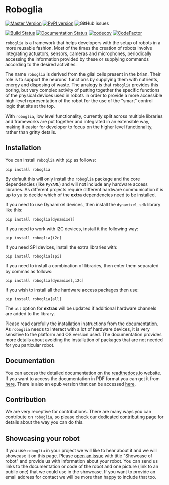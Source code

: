 # Roboglia

[![Master Version](https://img.shields.io/badge/master-0.1.0-blue)](https://img.shields.io/badge/master-0.1.0-blue)
[![PyPI version](https://badge.fury.io/py/roboglia.svg)](https://badge.fury.io/py/roboglia)
![GitHub issues](https://img.shields.io/github/issues/sonelu/roboglia)

[![Build Status](https://travis-ci.com/sonelu/roboglia.svg?branch=master)](https://travis-ci.com/sonelu/roboglia)
[![Documentation Status](https://readthedocs.org/projects/roboglia/badge/?version=latest)](https://roboglia.readthedocs.io/en/latest/?badge=latest)
[![codecov](https://codecov.io/gh/sonelu/roboglia/branch/master/graph/badge.svg)](https://codecov.io/gh/sonelu/roboglia)
[![CodeFactor](https://www.codefactor.io/repository/github/sonelu/roboglia/badge/codefactor)](https://www.codefactor.io/repository/github/sonelu/roboglia/overview/codefactor)

``roboglia`` is a framework that helps developers with the setup of robots
in a more reusable fashion. Most of the times the creation of robots involve
integrating actuators, sensors, cameras and microphones, periodically accessing
the information provided by these or supplying commands according to the desired
activities.

The name `roboglia` is derived from the glial cells present in the brian.
Their role is to support the neurons' functions by supplying them
with nutrients, energy and disposing of waste. The analogy is that ``roboglia``
provides this boring, but very complex activity of putting together the specific
functions of the physical devices used in robots in order to provide a more
accessible high-level representation of the robot for the use of the "smart"
control logic that sits at the top.

With ``roboglia``, low level functionality, currently split across multiple
libraries and frameworks are put together and integrated in an extensible way,
making it easier for developer to focus on the higher level functionality,
rather than gritty details.

## Installation

You can install ``roboglia`` with ``pip`` as follows:

    pip install roboglia

By default this will only install the ``roboglia`` package and the core
dependencies (like ``PyYAML``) and will not include any hardware access
libraries. As different projects require different hardware communication
it is up to yu to decide which of the **extra** dependencies need to be
installed.

If you need to use Dynamixel devices, then install the ``dynamixel_sdk``
library like this:

    pip install roboglia[dynamixel]

If you need to work with I2C devices, install it the following way:

    pip install roboglia[i2c]

If you need SPI devices, install the extra libraries with:

    pip install roboglia[spi]

If you need to install a combination of libraries, then enter them separated
by commas as follows:

    pip install roboglia[dynamixel,i2c]

If you wish to install all the hardware access packages then use:

    pip install roboglia[all]

The ``all`` option for **extras** will be updated if additional hardware
channels are added to the library.

Please read carefully the installation instructions from the
[documentation](https://roboglia.readthedocs.io/en/latest/install.html).
As ``roboglia`` needs to interact with a lot of hardware devices, it is very
sensitive to the platform and OS version used. The documentation provides more
details about avoiding the installation of packages that are not needed for
you particular robot.

## Documentation

You can access the detailed documentation on the
[readthedocs.io](https://roboglia.readthedocs.io/en/latest/) website. If you
want to access the documentation in PDF format you can get it from
[here](https://roboglia.readthedocs.io/_/downloads/en/latest/pdf/).
There is also an epub version that can be accessed
[here](https://roboglia.readthedocs.io/_/downloads/en/latest/epub/).

## Contribution

We are very receptive for contributions. There are many ways you can
contribute on ``roboglia``, so please check our dedicated [contributing page](CONTRIBUTING.md)
for details about the way you can do this.

## Showcasing your robot

If you use ``roboglia`` in your project we will like to hear about it and
we will showcase it on this page. Please
[open an issue](https://github.com/sonelu/roboglia/issues/new) with title
"Showcase of robot" and provide us with information about your robot. You can
send us links to the documentation or code of the robot and one picture
(link to an public one) that we could use in the showcase. If you want to
provide an email address for contact we will be more than happy to include
that too.
